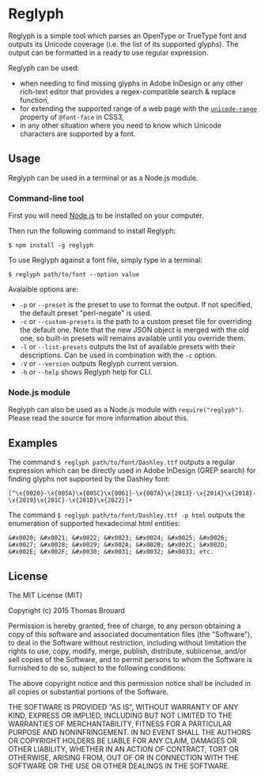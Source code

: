 # Reglyph

Reglyph is a simple tool which parses an OpenType or TrueType font and outputs its Unicode coverage (i.e. the list of its supported glyphs). The output can be formatted in a ready to use regular expression.

Reglyph can be used:

* when needing to find missing glyphs in Adobe InDesign or any other rich-text editor that provides a regex-compatible search & replace function,
* for extending the supported range of a web page with the [`unicode-range`](http://developer.mozilla.org/en-US/docs/Web/CSS/@font-face/unicode-range) property of `@font-face` in CSS3,
* in any other situation where you need to know which Unicode characters are supported by a font.

## Usage

Reglyph can be used in a terminal or as a Node.js module.

### Command-line tool

First you will need [Node.js](https://nodejs.org) to be installed on your computer.

Then run the following command to install Reglyph:

```
$ npm install -g reglyph
```

To use Reglyph against a font file, simply type in a terminal:

```
$ reglyph path/to/font --option value
```

Avalaible options are:

* `-p` or `--preset` is the preset to use to format the output. If not specified, the default preset "perl-negate" is used.
* `-c` or `--custom-presets` is the path to a custom preset file for overriding the default one. Note that the new JSON object is merged with the old one, so built-in presets will remains available until you override them.
* `-l` or `--list-presets` outputs the list of available presets with their descriptions. Can be used in combination with the `-c` option.
* `-V` or `--version` outputs Reglyph current version.
* `-h` or `--help` shows Reglyph help for CLI.

### Node.js module

Reglyph can also be used as a Node.js module with `require("reglyph")`. Please read the source for more information about this.

## Examples

The command `$ reglyph path/to/font/Dashley.ttf` outputs a regular expression which can be directly used in Adobe InDesign (GREP search) for finding glyphs not supported by the Dashley font:

```
[^\x{0020}-\x{005A}\x{005C}\x{0061}-\x{007A}\x{2013}-\x{2014}\x{2018}-\x{2019}\x{201C}-\x{201D}\x{2022}]+
```

The command `$ reglyph path/to/font/Dashley.ttf -p html` outputs the enumeration of supported hexadecimal html entities:

```
&#x0020; &#x0021; &#x0022; &#x0023; &#x0024; &#x0025; &#x0026; &#x0027; &#x0028; &#x0029; &#x002A; &#x002B; &#x002C; &#x002D; &#x002E; &#x002F; &#x0030; &#x0031; &#x0032; &#x0033; etc.
```

## License

The MIT License (MIT)

Copyright (c) 2015 Thomas Brouard

Permission is hereby granted, free of charge, to any person obtaining a copy
of this software and associated documentation files (the "Software"), to deal
in the Software without restriction, including without limitation the rights
to use, copy, modify, merge, publish, distribute, sublicense, and/or sell
copies of the Software, and to permit persons to whom the Software is
furnished to do so, subject to the following conditions:

The above copyright notice and this permission notice shall be included in
all copies or substantial portions of the Software.

THE SOFTWARE IS PROVIDED "AS IS", WITHOUT WARRANTY OF ANY KIND, EXPRESS OR
IMPLIED, INCLUDING BUT NOT LIMITED TO THE WARRANTIES OF MERCHANTABILITY,
FITNESS FOR A PARTICULAR PURPOSE AND NONINFRINGEMENT. IN NO EVENT SHALL THE
AUTHORS OR COPYRIGHT HOLDERS BE LIABLE FOR ANY CLAIM, DAMAGES OR OTHER
LIABILITY, WHETHER IN AN ACTION OF CONTRACT, TORT OR OTHERWISE, ARISING FROM,
OUT OF OR IN CONNECTION WITH THE SOFTWARE OR THE USE OR OTHER DEALINGS IN
THE SOFTWARE.

